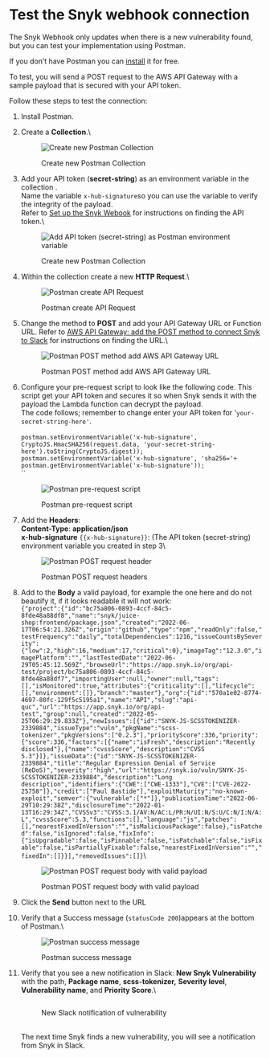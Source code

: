 # Test the Snyk webhook connection

The Snyk Webhook only updates when there is a new vulnerability found, but you can test your implementation using Postman.

If you don’t have Postman you can [install](https://www.postman.com/downloads/) it for free.

To test, you will send a POST request to the AWS API Gateway with a sample payload that is  secured with your API token.

Follow these steps to test the connection:

1. Install Postman.
2.  Create a **Collection**.\


    <figure><img src="https://lh3.googleusercontent.com/j7ab9JGG5IAmqb6xuA7AjwPcF6cmUIhIzrn6p1f7CUQTkwQqHm7P5fVHxDx8I6tysjM93uqu5whBFq_qI1Q5h5y_KK0uR3Hv--uYhcDXJehU5ZCc68Fvdv79S8z7yqCp0CNbLYXOaxwc9cTR0ueQ9lYuydCDhyJmpA5TGNJ08wexCGIpeDMX0fO4Tw" alt="Create new Postman Collection"><figcaption><p>Create new Postman Collection</p></figcaption></figure>
3.  Add your API token (**secret-string**) as an environment variable in the collection .\
    Name the variable `x-hub-signature`so you can use the variable to verify the integrity of the payload.\
    Refer to [Set up the Snyk Webook](set-up-the-snyk-webhook.md) for instructions on finding the API token.\


    <figure><img src="https://lh5.googleusercontent.com/QiPKevkpzyOwSscKxGu9BbzhbfU53bCQKF7y5CaXaImlQFA2VQKuwW5I2TSeKCis1fTDYkyJHaBa8koNDZ1izAHTE1fPWUo2S9bLETght4jPaaKujS8TZKyjOLpk4lUMyeBdSvg5wJvQ553VgK-p_eBJdDyM1St6pXadh9FaVdElZRFh14WBEMLGZA" alt="Add API token (secret-string) as Postman environment variable"><figcaption><p>Create new Postman Collection</p></figcaption></figure>
4.  Within the collection create a new **HTTP Request**.\


    <figure><img src="https://lh3.googleusercontent.com/j7ab9JGG5IAmqb6xuA7AjwPcF6cmUIhIzrn6p1f7CUQTkwQqHm7P5fVHxDx8I6tysjM93uqu5whBFq_qI1Q5h5y_KK0uR3Hv--uYhcDXJehU5ZCc68Fvdv79S8z7yqCp0CNbLYXOaxwc9cTR0ueQ9lYuydCDhyJmpA5TGNJ08wexCGIpeDMX0fO4Tw" alt="Postman create API Request"><figcaption><p>Postman create API Request</p></figcaption></figure>
5.  Change the method to **POST** and add your API Gateway URL or Function URL. Refer to [AWS API Gateway: add the POST method to connect Snyk to Slack](aws-lambda-setup-set-up-the-trigger/with-api-gateway/aws-api-gateway-add-the-post-method-to-connect-snyk-to-slack.md) for instructions on finding the URL.\


    <figure><img src="https://lh4.googleusercontent.com/5QxR-05QtK6FNpoyuPW06L_vyVAl6cCxMnph7euIKafc-YyGIgjaiA74KSNO93uTMGFGxNQnzwyfiZ5Oi3e1y0GA0P2INodvIbamhe6lpwwf1Kc7bCajYUPG0RcfedUOKMqI0l4mmuq1jECRHUiUtnsel7PiBxiIvddcCnplxwVDY9r0FDcYNKZPag" alt="Postman POST method add AWS API Gateway URL"><figcaption><p>Postman POST method add AWS API Gateway URL</p></figcaption></figure>
6.  Configure your pre-request script to look like the following code. This script get your API token and secures it so when Snyk sends it with the payload the Lambda function can decrypt the payload.\
    The code follows; remember to change enter your API token for '`your-secret-string-here'`.\
    \
    `postman.setEnvironmentVariable('x-hub-signature', CryptoJS.HmacSHA256(request.data, 'your-secret-string-here').toString(CryptoJS.digest)); postman.setEnvironmentVariable('x-hub-signature', 'sha256='+ postman.getEnvironmentVariable('x-hub-signature'));`\
    ``&#x20;

    <figure><img src="https://lh4.googleusercontent.com/imlrHdNQOJQVExPXvHiwNSR0zerKrR4qUJKeeXmJsfW-UTarEZtB9S3uW5K0xY4EarI5zft8PqUKEE5AS3TPWIWE5hTMNrLA5iCmv8f9Nv5onoTzPRsS8lXUTOQt4Fl-SFyFMvyTfLs3FBhcu_PCwjfB0zLvFXqGPFjYPw3b6ctorVVZ3YsVMQeVpg" alt="Postman pre-request script"><figcaption><p>Postman pre-request script</p></figcaption></figure>
7.  Add the **Headers**:\
    **Content-Type**: **application/json**\
    **x-hub-signature** `{{x-hub-signature}}`:  (The API token (secret-string) environment variable you created in step 3\


    <figure><img src="https://lh5.googleusercontent.com/SLs1bStNsB5yEBMRpie_PseTXwZuj5qYp_w5CIboLgNcrAJks87wVzoJuwI0TVa71kbXSS-k0zHbrEVSXaKp3j33S3Jn3Fy5dH21Yla8iNqFFSFqHQDf6ArhjbxUheFAaZbPFYoLuyhxoHlsKDNJkdoSk2L7v0vDGUrN4_-Bcf7S91PgvvT6wtZt9w" alt="Postman POST request header"><figcaption><p>Postman POST request headers</p></figcaption></figure>
8.  Add to the **Body** a valid payload, for example the one here and do not beautify it, if it looks readable it will not work:\
    `{"project":{"id":"bc75a806-0893-4ccf-84c5-8fde48a88df8","name":"snyk/juice-shop:frontend/package.json","created":"2022-06-17T06:54:21.326Z","origin":"github","type":"npm","readOnly":false,"testFrequency":"daily","totalDependencies":1216,"issueCountsBySeverity":{"low":2,"high":16,"medium":17,"critical":0},"imageTag":"12.3.0","imagePlatform":"","lastTestedDate":"2022-06-29T05:45:12.569Z","browseUrl":"https://app.snyk.io/org/api-test/project/bc75a806-0893-4ccf-84c5-8fde48a88df7","importingUser":null,"owner":null,"tags":[],"isMonitored":true,"attributes":{"criticality":[],"lifecycle":[],"environment":[]},"branch":"master"},"org":{"id":"570a1e02-8774-4697-80fc-129f5c5195a1","name":"API","slug":"api-quc","url":"https://app.snyk.io/org/api-test","group":null,"created":"2022-05-25T06:29:29.833Z"},"newIssues":[{"id":"SNYK-JS-SCSSTOKENIZER-2339884","issueType":"vuln","pkgName":"scss-tokenizer","pkgVersions":["0.2.3"],"priorityScore":336,"priority":{"score":336,"factors":[{"name":"isFresh","description":"Recently disclosed"},{"name":"cvssScore","description":"CVSS 5.3"}]},"issueData":{"id":"SNYK-JS-SCSSTOKENIZER-2339884","title":"Regular Expression Denial of Service (ReDoS)","severity":"high","url":"https://snyk.io/vuln/SNYK-JS-SCSSTOKENIZER-2339884","description":"Long description","identifiers":{"CWE":["CWE-1333"],"CVE":["CVE-2022-25758"]},"credit":["Paul Bastide"],"exploitMaturity":"no-known-exploit","semver":{"vulnerable":["*"]},"publicationTime":"2022-06-29T10:29:38Z","disclosureTime":"2022-01-13T16:29:34Z","CVSSv3":"CVSS:3.1/AV:N/AC:L/PR:N/UI:N/S:U/C:N/I:N/A:L","cvssScore":5.3,"functions":[],"language":"js","patches":[],"nearestFixedInVersion":"","isMaliciousPackage":false},"isPatched":false,"isIgnored":false,"fixInfo":{"isUpgradable":false,"isPinnable":false,"isPatchable":false,"isFixable":false,"isPartiallyFixable":false,"nearestFixedInVersion":"","fixedIn":[]}}],"removedIssues":[]}`\


    <figure><img src="https://lh6.googleusercontent.com/vi_Mt44ag0EzWi9bn9ruwnzBcF-cYxGqajF-F6jQF2nwJEEvNa6KW45ZgszlekP17zLQwRH-z9iar-oTvkOKXdAWEb-ewCJVujrj-pzkHlKftd4Y1GmPyaguELBtbKP-m3RLAN9-R6PxzO1psWDY_KoW7iHwLc3oQax7gcQArwMtf2oxSlmvHUxzWA" alt="Postman POST request body with valid payload"><figcaption><p>Postman POST request body with valid payload</p></figcaption></figure>
9. Click the **Send** button next to the URL
10. Verify that a Success message (`statusCode 200`)appears at the bottom of Postman.\


    <figure><img src="https://lh4.googleusercontent.com/YHelnzIIPgeL7ZkbVOy67hMiaVe6_lz3VvFjhNg8vkeRm4EtevSypMR_PsSRCfzkZcob76KSSgdvrPoqhVwEBL8FwT2LXiIn9u9hv5-bVrF_zh7sK3lB0rJM3lBmqc5w6miUx7hD7ROlLrXROIbAgUWWqCnYpvZ6C8TJcKI_kSTYG5LMaYg2lRm3RA" alt="Postman success message"><figcaption><p>Postman success message</p></figcaption></figure>
11. Verify that you see a new notification in Slack: **New Snyk Vulnerability** with the path, **Package** **name**, **scss-tokenizer,** **Severity level**, **Vulnerability name**, and **Priority Score**.\


    <figure><img src="https://lh5.googleusercontent.com/1nvqWOgUaA6P6kc7MTObqXxfEXrFaP1DKXqHKy7wQhPxpWIA9HyMHV7dwOHd2HGQiJuL9rwn9aVQlhvlg-rBcHTggXh6nhRWB8T7PAtfM4S73bTL1ytUK3ZaKtzbCnofDUg9ER22zcMI84PXv1byQnN9BUToJk49qiOcq6627VLFlDvUBrXpL1Atjg" alt=""><figcaption><p>New Slack notification of vulnerability<br><br></p></figcaption></figure>

    The next time Snyk finds a new vulnerability, you will see a notification from Snyk in Slack.
